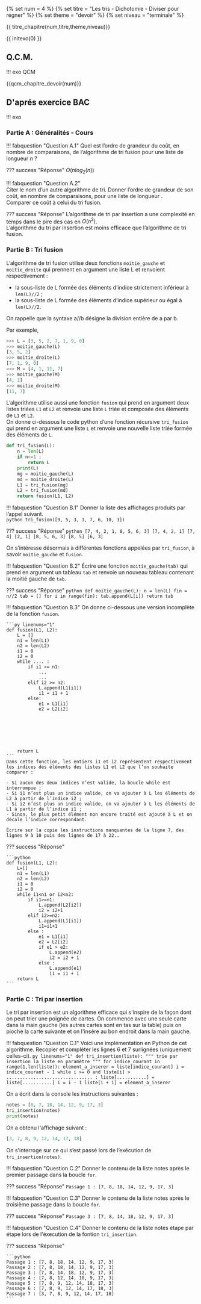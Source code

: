 
{% set num = 4 %}
{% set titre = "Les tris - Dichotomie - Diviser pour régner" %}
{% set theme = "devoir" %}
{% set niveau = "terminale" %}


{{ titre_chapitre(num,titre,theme,niveau)}}

{{ initexo(0) }}


## Q.C.M.

!!! exo QCM

{{qcm_chapitre_devoir(num)}}

## D'aprés exercice BAC

!!! exo 
### Partie A : Généralités - Cours 

!!! fabquestion "Question A.1"
    Quel est l’ordre de grandeur du coût, en nombre de comparaisons, de l’algorithme de tri fusion pour une liste de longueur $n$ ?  

??? success "Réponse"
       $O(nlog_2(n))$  



!!! fabquestion "Question A.2"   
    Citer le nom d’un autre algorithme de tri. Donner l’ordre de grandeur de son coût, en nombre de comparaisons, pour une liste de longueur .  
    Comparer ce coût à celui du tri fusion.   

??? success "Réponse"
    L’algorithme de tri par insertion a une complexité en temps dans le pire des cas en $O(n^2)$.  
    L’algorithme du tri par insertion est moins efficace que l’algorithme de tri fusion.  


### Partie B : Tri fusion


L’algorithme de tri fusion utilise deux fonctions `moitie_gauche` et `moitie_droite` qui prennent en argument une liste L et renvoient respectivement : 

 - la sous-liste de L formée des éléments d’indice strictement inférieur à `len(L)//2` ;  
 - la sous-liste de L formée des éléments d’indice supérieur ou égal à `len(L)//2`.  

On rappelle que la syntaxe a//b désigne la division entière de a par b.  

Par exemple,
```python
>>> L = [3, 5, 2, 7, 1, 9, 0]
>>> moitie_gauche(L)
[3, 5, 2]
>>> moitie_droite(L)
[7, 1, 9, 0]
>>> M = [4, 1, 11, 7]
>>> moitie_gauche(M)
[4, 1]
>>> moitie_droite(M)
[11, 7]
```

L’algorithme utilise aussi une fonction `fusion` qui prend en argument deux listes triées `L1` et `L2` et renvoie une liste `L` triée et composée des éléments de `L1` et `L2`.  
On donne ci-dessous le code python d’une fonction récursive `tri_fusion` qui prend en argument une liste `L` et renvoie une nouvelle liste triée formée des éléments de `L`.

```python
def tri_fusion(L):
	n = len(L)
	if n<=1 :
		return L
	print(L)
	mg = moitie_gauche(L)
	md = moitie_droite(L)
	L1 = tri_fusion(mg)
	L2 = tri_fusion(md)
	return fusion(L1, L2)
```

!!! fabquestion "Question B.1"
    Donner la liste des affichages produits par l’appel suivant.  
	```python
	tri_fusion([9, 5, 3, 1, 7, 6, 10, 3])
	```

??? success "Réponse"
    ```python
    [7, 4, 2, 1, 8, 5, 6, 3]
    [7, 4, 2, 1]
    [7, 4]
    [2, 1]
    [8, 5, 6, 3]
    [8, 5]
    [6, 3]   
    ``` 


On s’intéresse désormais à différentes fonctions appelées par `tri_fusion`, à savoir `moitie_gauche` et `fusion`.  

!!! fabquestion "Question B.2"
    Écrire une fonction `moitie_gauche(tab)` qui prend en argument un tableau `tab` et renvoie un nouveau tableau contenant la moitié gauche de `tab`.

??? success "Réponse"
    ```python
    def moitie_gauche(L):
        n = len(L)
        fin = n//2
        tab = []
        for i in range(fin):
            tab.append(L[i])
        return tab
    ```

!!! fabquestion "Question B.3"
    On donne ci-dessous une version incomplète de la fonction `fusion`.  

    ```py linenums="1"
    def fusion(L1, L2):
        L = []
        n1 = len(L1)
        n2 = len(L2)
        i1 = 0
        i2 = 0
        while .... :
            if i1 >= n1:
                ...
                ...
            elif i2 >= n2:
                L.append(L1[i1])
                i1 = i1 + 1
            else:
                e1 = L1[i1]
                e2 = L2[i2]
                






        return L
    ```
    Dans cette fonction, les entiers i1 et i2 représentent respectivement les indices des éléments des listes L1 et L2 que l’on souhaite comparer :  

    - Si aucun des deux indices n’est valide, la boucle while est interrompue ;  
    - Si i1 n’est plus un indice valide, on va ajouter à L les éléments de L2 à partir de l’indice i2 ;  
    - Si i2 n’est plus un indice valide, on va ajouter à L les éléments de L1 à partir de l’indice i1 ;  
    - Sinon, le plus petit élément non encore traité est ajouté à L et on décale l’indice correspondant.  

    Écrire sur la copie les instructions manquantes de la ligne 7, des lignes 9 à 10 puis des lignes de 17 à 22.. 

??? success "Réponse"

    ```python
    def fusion(L1, L2):
        L=[]
        n1 = len(L1)
        n2 = len(L2)
        i1 = 0
        i2 = 0
        while i1<n1 or i2<n2:
            if i1>=n1:
                L.append(L2[i2])
                i2 = i2+1
            elif i2>=n2:
                L.append(L1[i1])
                i1=i1+1
            else :
                e1 = L1[i1]
                e2 = L2[i2]
                if e1 > e2:
                    L.append(e2)
                    i2 = i2 + 1
                else :
                    L.append(e1)
                    i1 = i1 + 1
        return L
    ```


### Partie C : Tri par insertion  

Le tri par insertion est un algorithme efficace qui s'inspire de la façon dont on peut trier une poignée de cartes. On commence avec une seule carte dans la main gauche (les autres cartes sont en tas sur la table) puis on pioche la carte suivante et on l'insère au bon endroit dans la main gauche.

!!! fabquestion "Question C.1"
	Voici une implémentation en Python de cet algorithme. Recopier et compléter les lignes 6 et 7 surlignées (uniquement celles-ci).
    ```py linenums="1"
    def tri_insertion(liste):
        """ trie par insertion la liste en paramètre """
        for indice_courant in range(1,len(liste)):
            element_a_inserer = liste[indice_courant]
            i = indice_courant - 1
            while i >= 0 and liste[i] > ................................ :
                liste[...........] = liste[...........]
                i = i - 1
                liste[i + 1] = element_a_inserer
    ```


On a écrit dans la console les instructions suivantes :
```python
notes = [8, 7, 18, 14, 12, 9, 17, 3]
tri_insertion(notes)
print(notes)
```
On a obtenu l'affichage suivant : 
```python
[3, 7, 8, 9, 12, 14, 17, 18]
```

On s'interroge sur ce qui s’est passé lors de l’exécution de `tri_insertion(notes)`.  

!!! fabquestion "Question C.2"
	Donner le contenu de la liste notes après le premier passage dans la boucle `for`.

??? success "Réponse"
    `Passage 1 : [7, 8, 18, 14, 12, 9, 17, 3]`

!!! fabquestion "Question C.3"
    Donner le contenu de la liste notes après le troisième passage dans la boucle `for`.

??? success "Réponse"
    `Passage 3 : [7, 8, 14, 18, 12, 9, 17, 3]`

!!! fabquestion "Question C.4"
    Donner le contenu de la liste notes étape par étape lors de l'éxecution de la fontion `tri_insertion`.

??? success "Réponse"

    ```python
    Passage 1 : [7, 8, 18, 14, 12, 9, 17, 3]
    Passage 2 : [7, 8, 18, 14, 12, 9, 17, 3]
    Passage 3 : [7, 8, 14, 18, 12, 9, 17, 3]
    Passage 4 : [7, 8, 12, 14, 18, 9, 17, 3]
    Passage 5 : [7, 8, 9, 12, 14, 18, 17, 3]
    Passage 6 : [7, 8, 9, 12, 14, 17, 18, 3]
    Passage 7 : [3, 7, 8, 9, 12, 14, 17, 18]
    ```